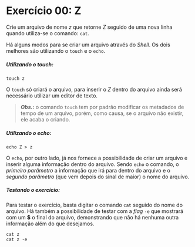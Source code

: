 # Exercício 00: Z

Crie um arquivo de nome _z_ que retorne _Z_ seguido de uma nova linha quando utiliza-se o comando: `cat`.

Há alguns modos para se criar um arquivo através do _Shell_. Os dois melhores são utilizando o `touch` e o `echo`.



##### Utilizando o touch: #####

```shell
touch z
```

O `touch` só criará o arquivo, para inserir o _Z_ dentro do arquivo ainda será necessário utilizar um editor de texto.
> ***Obs.:*** o comando `touch` tem por padrão modificar os metadados de tempo de um arquivo, porém, como causa, se o arquivo não existir, ele acaba o criando.



##### Utilizando o echo: #####

```shell
echo Z > z
```

O `echo`, por outro lado, já nos fornece a possibilidade de criar um arquivo e inserir alguma informação dentro do arquivo. Sendo `echo` o comando, o _primeiro parâmetro_ a informação que irá para dentro do arquivo e o _segundo parâmetro_ (que vem depois do sinal de maior) o nome do arquivo.



##### Testando o exercício:

Para testar o exercício, basta digitar o comando `cat` seguido do nome do arquivo. Há também a possibilidade de testar com a _flag_ `-e` que mostrará com um **$** o final do arquivo, demonstrando que não há nenhuma outra informação além do que desejamos.

```shell
cat z
cat z -e
```
